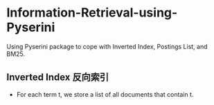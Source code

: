 # Information-Retrieval-using-Pyserini
Using Pyserini package to cope with Inverted Index, Postings List, and BM25.



## Inverted Index 反向索引
* For each term t, we store a list of all documents that contain t.
